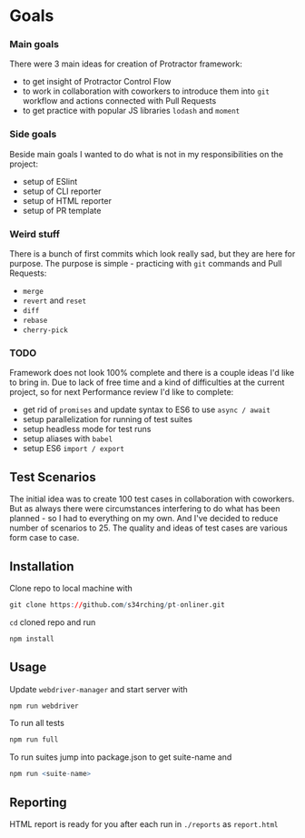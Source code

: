 # Goals

### Main goals
There were 3 main ideas for creation of Protractor framework:
- to get insight of Protractor Control Flow
- to work in collaboration with coworkers to introduce them into `git` workflow and actions connected with Pull Requests
- to get practice with popular JS libraries `lodash` and `moment`

### Side goals
Beside main goals I wanted to do what is not in my responsibilities on the project:
- setup of ESlint
- setup of CLI reporter
- setup of HTML reporter
- setup of PR template

### Weird stuff
There is a bunch of first commits which look really sad, but they are here for purpose. The purpose is simple - 
practicing with `git` commands and Pull Requests:
- `merge`
- `revert` and `reset`
- `diff`
- `rebase`
- `cherry-pick`  

### TODO
Framework does not look 100% complete and there is a couple ideas I'd like to bring in.
Due to lack of free time and a kind of difficulties at the current project, so for next Performance review
I'd like to complete:

- get rid of `promises` and update syntax to ES6 to use `async / await`
- setup parallelization for running of test suites
- setup headless mode for test runs
- setup aliases with `babel`
- setup ES6 `import / export`

## Test Scenarios
The initial idea was to create 100 test cases in collaboration with coworkers. But as always there were circumstances
interfering to do what has been planned - so I had to everything on my own. And I've decided to reduce number of
scenarios to 25. The quality and ideas of test cases are various form case to case.

## Installation

Clone repo to local machine with
```R
git clone https://github.com/s34rching/pt-onliner.git
```

`cd` cloned repo and run
```R
npm install
```

## Usage

Update `webdriver-manager` and start server with
```R
npm run webdriver
```

To run all tests
```R
npm run full
```

To run suites jump into package.json to get suite-name and
```R
npm run <suite-name>
```

## Reporting
HTML report is ready for you after each run in `./reports` as `report.html`
